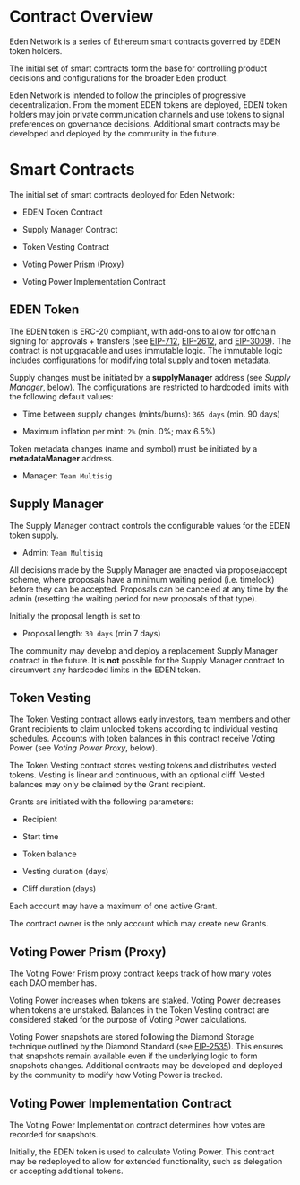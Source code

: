 # Contract Overview

Eden Network is a series of Ethereum smart contracts governed by EDEN token holders.

The initial set of smart contracts form the base for controlling product decisions and configurations for the broader Eden product.

Eden Network is intended to follow the principles of progressive decentralization. From the moment EDEN tokens are deployed, EDEN token holders may join private communication channels and use tokens to signal preferences on governance decisions. Additional smart contracts may be developed and deployed by the community in the future.

# Smart Contracts

The initial set of smart contracts deployed for Eden Network:

- EDEN Token Contract

- Supply Manager Contract

- Token Vesting Contract

- Voting Power Prism (Proxy)

- Voting Power Implementation Contract

## EDEN Token

The EDEN token is ERC-20 compliant, with add-ons to allow for offchain signing for approvals + transfers (see [EIP-712](https://eips.ethereum.org/EIPS/eip-712), [EIP-2612](https://eips.ethereum.org/EIPS/eip-2612), and [EIP-3009](https://eips.ethereum.org/EIPS/eip-3009)). The contract is not upgradable and uses immutable logic. The immutable logic includes configurations for modifying total supply and token metadata.

Supply changes must be initiated by a **supplyManager** address (see _Supply Manager_, below). The configurations are restricted to hardcoded limits with the following default values:

- Time between supply changes (mints/burns): `365 days` (min. 90 days)

- Maximum inflation per mint: `2%` (min. 0%; max 6.5%)

Token metadata changes (name and symbol) must be initiated by a **metadataManager** address.

- Manager: `Team Multisig`

## Supply Manager

The Supply Manager contract controls the configurable values for the EDEN token supply.

- Admin: `Team Multisig`

All decisions made by the Supply Manager are enacted via propose/accept scheme, where proposals have a minimum waiting period (i.e. timelock) before they can be accepted.  Proposals can be canceled at any time by the admin (resetting the waiting period for new proposals of that type).

Initially the proposal length is set to:

- Proposal length: `30 days` (min 7 days)

The community may develop and deploy a replacement Supply Manager contract in the future. It is **not** possible for the Supply Manager contract to circumvent any hardcoded limits in the EDEN token.

## Token Vesting

The Token Vesting contract allows early investors, team members and other Grant recipients to claim unlocked tokens according to individual vesting schedules. Accounts with token balances in this contract receive Voting Power (see _Voting Power Proxy_, below).

The Token Vesting contract stores vesting tokens and distributes vested tokens. Vesting is linear and continuous, with an optional cliff. Vested balances may only be claimed by the Grant recipient.

Grants are initiated with the following parameters:

- Recipient

- Start time

- Token balance

- Vesting duration (days)

- Cliff duration (days)

Each account may have a maximum of one active Grant.

The contract owner is the only account which may create new Grants.

## Voting Power Prism (Proxy)

The Voting Power Prism proxy contract keeps track of how many votes each DAO member has.

Voting Power increases when tokens are staked. Voting Power decreases when tokens are unstaked. Balances in the Token Vesting contract are considered staked for the purpose of Voting Power calculations.

Voting Power snapshots are stored following the Diamond Storage technique outlined by the Diamond Standard (see [EIP-2535](https://eips.ethereum.org/EIPS/eip-2535)). This ensures that snapshots remain available even if the underlying logic to form snapshots changes. Additional contracts may be developed and deployed by the community to modify how Voting Power is tracked.

## Voting Power Implementation Contract

The Voting Power Implementation contract determines how votes are recorded for snapshots.

Initially, the EDEN token is used to calculate Voting Power. This contract may be redeployed to allow for extended functionality, such as delegation or accepting additional tokens.
